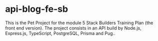 # api-blog-fe-sb
This is the Pet Project for the module 5 Stack Builders Training Plan (the front end version). The project consists in an API build by Node.js, Express.js, TypeScript, PostgreSQL, Prisma and Pug..
